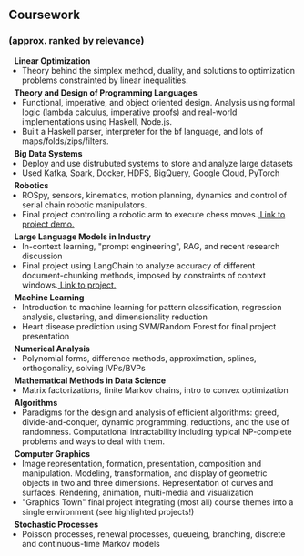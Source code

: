 ## Coursework
### (approx. ranked by relevance)

<h4 style="margin:0 10px 0;">Linear Optimization</h4>

<ul style="margin:0 0 5px;">
  <li> Theory behind the simplex method, duality, and solutions to optimization problems constrainted by linear inequalities.</li>
</ul>

<h4 style="margin:0 10px 0;">Theory and Design of Programming Languages</h4>

<ul style="margin:0 0 5px;">
  <li> Functional, imperative, and object oriented design. Analysis using formal logic (lambda calculus, imperative proofs) and real-world implementations using Haskell, Node.js.</li>
  <li> Built a Haskell parser, interpreter for the bf language, and lots of maps/folds/zips/filters.  </li>
</ul>

<h4 style="margin:0 10px 0;">Big Data Systems</h4>

<ul style="margin:0 0 5px;">
  <li> Deploy and use distrubuted systems to store and analyze large datasets</li>
  <li> Used Kafka, Spark, Docker, HDFS, BigQuery, Google Cloud, PyTorch</li>

</ul>

<h4 style="margin:0 10px 0;">Robotics</h4>

<ul style="margin:0 0 5px;">
  <li> ROSpy, sensors,  kinematics, motion planning, dynamics and control of serial chain robotic manipulators. </li>
  <li> Final project controlling a robotic arm to execute chess moves.<a href="https://www.youtube.com/watch?v=lvb7jT5uduM"> Link to project demo.</a></li>
</ul>

<h4 style="margin:0 10px 0;">Large Language Models in Industry</h4>

<ul style="margin:0 0 5px;">
  <li> In-context learning, "prompt engineering", RAG, and recent research discussion</li>
  <li> Final project using LangChain to analyze accuracy of different document-chunking methods, imposed by constraints of context windows.<a href="https://github.com/thundamike/chunking"> Link to project.</a></li>
</ul>

<h4 style="margin:0 10px 0;">Machine Learning</h4>

<ul style="margin:0 0 5px;">
  <li>Introduction to machine learning for pattern classification, regression analysis, clustering, and dimensionality reduction</li>
  <li>Heart disease prediction using SVM/Random Forest for final project presentation</li>

</ul>


<h4 style="margin:0 10px 0;">Numerical Analysis</h4>

<ul style="margin:0 0 5px;">
  <li>Polynomial forms, difference methods, approximation, splines, orthogonality, solving IVPs/BVPs</li>
</ul>


<h4 style="margin:0 10px 0;">Mathematical Methods in Data Science</h4>

<ul style="margin:0 0 5px;">
  <li> Matrix factorizations, finite Markov chains, intro to convex optimization</li>
</ul>


<h4 style="margin:0 10px 0;">Algorithms</h4>

<ul style="margin:0 0 5px;">
  <li> Paradigms for the design and analysis of efficient algorithms: greed, divide-and-conquer, dynamic programming, reductions, and the use of randomness. Computational intractability including typical NP-complete problems and ways to deal with them. </li>
</ul>


<h4 style="margin:0 10px 0;">Computer Graphics</h4>

<ul style="margin:0 0 5px;">
  <li>Image representation, formation, presentation, composition and manipulation. Modeling, transformation, and display of geometric objects in two and three dimensions. Representation of curves and surfaces. Rendering, animation, multi-media and visualization</li>
  <li> "Graphics Town" final project integrating (most all) course themes into a single environment (see highlighted projects!) </li>

</ul>

<h4 style="margin:0 10px 0;">Stochastic Processes</h4>

<ul style="margin:0 0 5px;">
  <li>Poisson processes, renewal processes, queueing, branching, discrete and continuous-time Markov models </li>
</ul>

